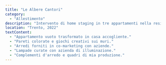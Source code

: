 ```yaml
---
title: "Le Albere Cantori"
category:
  - "Allestimento"
description: "Intervento di home staging in tre appartamenti nella residenza Le Albere a Trento. Ho trasformato spazi vuoti in case accoglienti, colorando pareti, arredando con mobili in co-marketing e curando l'illuminazione. Ogni appartamento ha uno stile unico, con complementi e quadri di mia produzione."
location: "Trento, 2022"
textContent:
  - "Appartamento vuoto trasformato in casa accogliente."
  - "Pareti colorate e giochi creativi sui muri."
  - "Arredi forniti in co-marketing con aziende."
  - "Lampade curate con azienda di illuminazione."
  - "Complementi d'arredo e quadri di mia produzione."
---
```

